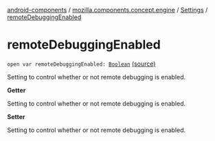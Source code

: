 [android-components](../../index.md) / [mozilla.components.concept.engine](../index.md) / [Settings](index.md) / [remoteDebuggingEnabled](./remote-debugging-enabled.md)

# remoteDebuggingEnabled

`open var remoteDebuggingEnabled: `[`Boolean`](https://kotlinlang.org/api/latest/jvm/stdlib/kotlin/-boolean/index.html) [(source)](https://github.com/mozilla-mobile/android-components/blob/master/components/concept/engine/src/main/java/mozilla/components/concept/engine/Settings.kt#L135)

Setting to control whether or not remote debugging is enabled.

**Getter**

Setting to control whether or not remote debugging is enabled.

**Setter**

Setting to control whether or not remote debugging is enabled.

